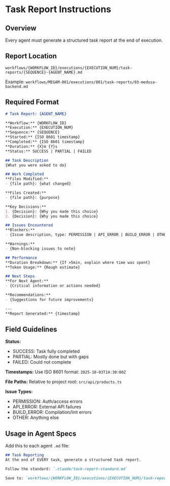 # Task Report Instructions

## Overview
Every agent must generate a structured task report at the end of execution.

## Report Location
```
workflows/{WORKFLOW_ID}/executions/{EXECUTION_NUM}/task-reports/{SEQUENCE}-{AGENT_NAME}.md
```

Example: `workflows/MEGAM-001/executions/001/task-reports/03-medusa-backend.md`

## Required Format

```markdown
# Task Report: {AGENT_NAME}

**Workflow:** {WORKFLOW_ID}  
**Execution:** {EXECUTION_NUM}  
**Sequence:** {SEQUENCE}  
**Started:** {ISO 8601 timestamp}  
**Completed:** {ISO 8601 timestamp}  
**Duration:** {X}m {Y}s  
**Status:** SUCCESS | PARTIAL | FAILED

## Task Description
{What you were asked to do}

## Work Completed
**Files Modified:**
- {file path}: {what changed}

**Files Created:**
- {file path}: {purpose}

**Key Decisions:**
1. {Decision}: {Why you made this choice}
2. {Decision}: {Why you made this choice}

## Issues Encountered
**Blockers:**
- {Issue description, type: PERMISSION | API_ERROR | BUILD_ERROR | OTHER}

**Warnings:**
- {Non-blocking issues to note}

## Performance
**Duration Breakdown:** {If >5min, explain where time was spent}  
**Token Usage:** {Rough estimate}

## Next Steps
**For Next Agent:**
- {Critical information or actions needed}

**Recommendations:**
- {Suggestions for future improvements}

---
**Report Generated:** {timestamp}
```

## Field Guidelines

**Status:**
- SUCCESS: Task fully completed
- PARTIAL: Mostly done but with gaps
- FAILED: Could not complete

**Timestamps:** Use ISO 8601 format: `2025-10-03T14:30:00Z`

**File Paths:** Relative to project root: `src/api/products.ts`

**Issue Types:**
- PERMISSION: Auth/access errors
- API_ERROR: External API failures
- BUILD_ERROR: Compilation/lint errors
- OTHER: Anything else

## Usage in Agent Specs

Add this to each agent `.md` file:

```markdown
## Task Reporting
At the end of EVERY task, generate a structured task report.

Follow the standard: `.claude/task-report-standard.md`

Save to: `workflows/{WORKFLOW_ID}/executions/{EXECUTION_NUM}/task-reports/{SEQUENCE}-{AGENT_NAME}.md`
```